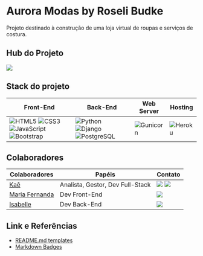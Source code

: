 # Aurora Modas by Roseli Budke

Projeto destinado à construção de uma loja virtual de roupas e serviços de costura.

## Hub do Projeto
<a href="https://www.notion.so/siriusb/Plano-de-a-o-3b41a8b3b70e4c2ca4a7b5c6a9483a42?pvs=4"><img src="https://img.shields.io/badge/Notion-%23000000.svg?style=for-the-badge&logo=notion&logoColor=white"></a>

## Stack do projeto

| Front-End | Back-End | Web Server | Hosting |
| --- | --- | --- | --- |
| ![HTML5](https://img.shields.io/badge/html5-%23E34F26.svg?style=for-the-badge&logo=html5&logoColor=white) ![CSS3](https://img.shields.io/badge/css3-%231572B6.svg?style=for-the-badge&logo=css3&logoColor=white) ![JavaScript](https://img.shields.io/badge/JavaScript-F7DF1E?style=for-the-badge&logo=javascript&logoColor=black) ![Bootstrap](https://img.shields.io/badge/bootstrap-%238511FA.svg?style=for-the-badge&logo=bootstrap&logoColor=white) | ![Python](https://img.shields.io/badge/Python-14354C?style=for-the-badge&logo=python&logoColor=white) ![Django](https://img.shields.io/badge/Django-092E20?style=for-the-badge&logo=django&logoColor=white) ![PostgreSQL](https://img.shields.io/badge/PostgreSQL-316192?style=for-the-badge&logo=postgresql&logoColor=white)| ![Gunicorn](https://img.shields.io/badge/gunicorn-%298729.svg?style=for-the-badge&logo=gunicorn&logoColor=white) | ![Heroku](https://img.shields.io/badge/heroku-%23430098.svg?style=for-the-badge&logo=heroku&logoColor=white)|


## Colaboradores

| Colaboradores | Papéis | Contato |
| --- | --- | --- |
| [Kaê](https://github.com/budkee) | Analista, Gestor, Dev Full-Stack | <a href="https://wa.me/67992626362"><img src="https://img.shields.io/badge/WhatsApp-25D366?style=for-the-badge&logo=whatsapp&logoColor=white"></a> <a href="https://www.linkedin.com/in/kaebudke/"><img src="https://img.shields.io/badge/linkedin-%230077B5.svg?style=for-the-badge&logo=linkedin&logoColor=white"></a>
| [Maria Fernanda](https://github.com/mafecolombo) | Dev Front-End | <a href="https://www.linkedin.com/in/maria-fernanda-colombo-533436276/"><img src="https://img.shields.io/badge/linkedin-%230077B5.svg?style=for-the-badge&logo=linkedin&logoColor=white"></a>
| [Isabelle](https://github.com/IsabelleBic20) | Dev Back-End | <a href="https://www.linkedin.com/in/isabellebicudo/"><img src="https://img.shields.io/badge/linkedin-%230077B5.svg?style=for-the-badge&logo=linkedin&logoColor=white"></a>

## Link e Referências

- [README.md templates](https://github.com/iuricode/readme-template/tree/main)
- [Markdown Badges](https://github.com/Ileriayo/markdown-badges?tab=readme-ov-file#markdown-badges)